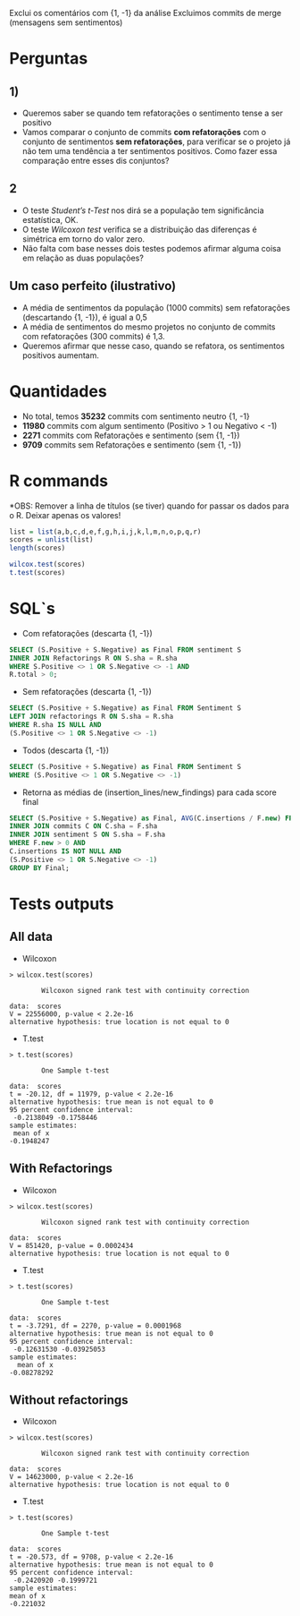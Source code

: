Exclui os comentários com {1, -1} da análise
Excluimos commits de merge (mensagens sem sentimentos)
# Perguntas

## 1)
- Queremos saber se quando tem refatorações o sentimento tense a ser positivo
- Vamos comparar o conjunto de commits __com refatorações__ com o conjunto de sentimentos __sem refatorações__, para verificar se o projeto já não tem uma tendência a ter sentimentos positivos. Como fazer essa comparação entre esses dis conjuntos?

## 2
- O teste _Student’s t-Test_ nos dirá se a população tem significância estatística, OK.
- O teste _Wilcoxon test_ verifica se a distribuição das diferenças é simétrica em torno
do valor zero.
- Não falta com base nesses dois testes podemos afirmar alguma coisa em relação as duas populações?

## Um caso perfeito (ilustrativo)
- A média de sentimentos da população (1000 commits) sem refatorações (descartando {1, -1}), é igual a 0,5
- A média de sentimentos do mesmo projetos no conjunto de commits com refatorações (300 commits) é 1,3.
- Queremos afirmar que nesse caso, quando se refatora, os sentimentos positivos aumentam.

# Quantidades

- No total, temos __35232__ commits com sentimento neutro {1, -1}
- __11980__ commits com algum sentimento (Positivo > 1 ou Negativo < -1)
- __2271__ commits com Refatorações e sentimento (sem {1, -1})
- __9709__ commits sem Refatorações e sentimento (sem {1, -1})

# R commands

*OBS: Remover a linha de títulos (se tiver) quando for passar os dados para o R. Deixar apenas os valores!

```R
list = list(a,b,c,d,e,f,g,h,i,j,k,l,m,n,o,p,q,r)
scores = unlist(list)
length(scores)

wilcox.test(scores)
t.test(scores)
```

# SQL`s

- Com refatorações (descarta {1, -1})
```sql
SELECT (S.Positive + S.Negative) as Final FROM sentiment S 
INNER JOIN Refactorings R ON S.sha = R.sha 
WHERE S.Positive <> 1 OR S.Negative <> -1 AND
R.total > 0;
```

- Sem refatorações (descarta {1, -1})
```sql
SELECT (S.Positive + S.Negative) as Final FROM Sentiment S 
LEFT JOIN refactorings R ON S.sha = R.sha 
WHERE R.sha IS NULL AND 
(S.Positive <> 1 OR S.Negative <> -1)
```

- Todos (descarta {1, -1})
```sql
SELECT (S.Positive + S.Negative) as Final FROM Sentiment S 
WHERE (S.Positive <> 1 OR S.Negative <> -1)
```
- Retorna as médias de (insertion_lines/new_findings) para cada score final
```sql
SELECT (S.Positive + S.Negative) as Final, AVG(C.insertions / F.new) FROM findings F 
INNER JOIN commits C ON C.sha = F.sha
INNER JOIN sentiment S ON S.sha = F.sha
WHERE F.new > 0 AND 
C.insertions IS NOT NULL AND
(S.Positive <> 1 OR S.Negative <> -1) 
GROUP BY Final;
```


# Tests outputs

## All data

- Wilcoxon
```
> wilcox.test(scores)

        Wilcoxon signed rank test with continuity correction

data:  scores
V = 22556000, p-value < 2.2e-16
alternative hypothesis: true location is not equal to 0
```

- T.test

```
> t.test(scores)

        One Sample t-test

data:  scores
t = -20.12, df = 11979, p-value < 2.2e-16
alternative hypothesis: true mean is not equal to 0
95 percent confidence interval:
 -0.2138049 -0.1758446
sample estimates:
 mean of x
-0.1948247
```

## With Refactorings

- Wilcoxon

```
> wilcox.test(scores)

        Wilcoxon signed rank test with continuity correction

data:  scores
V = 851420, p-value = 0.0002434
alternative hypothesis: true location is not equal to 0
```

- T.test
```
> t.test(scores)

        One Sample t-test

data:  scores
t = -3.7291, df = 2270, p-value = 0.0001968
alternative hypothesis: true mean is not equal to 0
95 percent confidence interval:
 -0.12631530 -0.03925053
sample estimates:
  mean of x
-0.08278292
```

## Without refactorings

- Wilcoxon
```
> wilcox.test(scores)

        Wilcoxon signed rank test with continuity correction

data:  scores
V = 14623000, p-value < 2.2e-16
alternative hypothesis: true location is not equal to 0
```

- T.test
```
> t.test(scores)

        One Sample t-test

data:  scores
t = -20.573, df = 9708, p-value < 2.2e-16
alternative hypothesis: true mean is not equal to 0
95 percent confidence interval:
 -0.2420920 -0.1999721
sample estimates:
mean of x
-0.221032

```